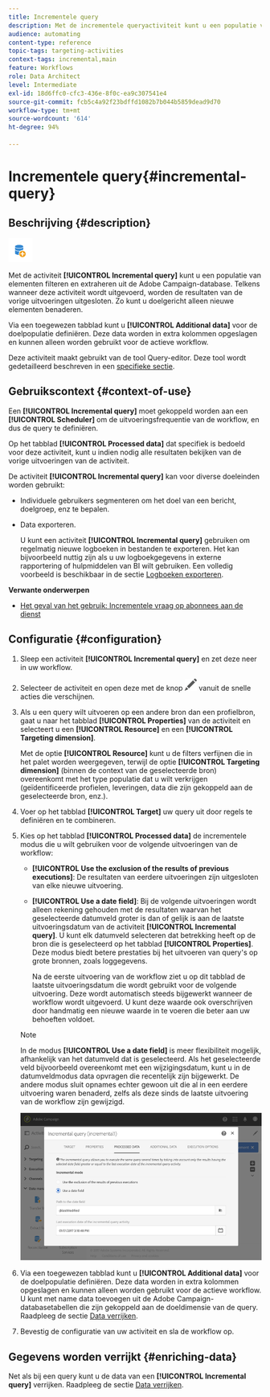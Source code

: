 ```yaml
---
title: Incrementele query
description: Met de incrementele queryactiviteit kunt u een populatie van elementen filteren en extraheren uit de Adobe Campaign-database.
audience: automating
content-type: reference
topic-tags: targeting-activities
context-tags: incremental,main
feature: Workflows
role: Data Architect
level: Intermediate
exl-id: 18d6ffc0-cfc3-436e-8f0c-ea9c307541e4
source-git-commit: fcb5c4a92f23bdffd1082b7b044b5859dead9d70
workflow-type: tm+mt
source-wordcount: '614'
ht-degree: 94%

---
```


# Incrementele query{#incremental-query}

## Beschrijving {#description}

![](assets/incremental.png)

Met de activiteit **[!UICONTROL Incremental query]** kunt u een populatie van elementen filteren en extraheren uit de Adobe Campaign-database. Telkens wanneer deze activiteit wordt uitgevoerd, worden de resultaten van de vorige uitvoeringen uitgesloten. Zo kunt u doelgericht alleen nieuwe elementen benaderen.

Via een toegewezen tabblad kunt u **[!UICONTROL Additional data]** voor de doelpopulatie definiëren. Deze data worden in extra kolommen opgeslagen en kunnen alleen worden gebruikt voor de actieve workflow.

Deze activiteit maakt gebruikt van de tool Query-editor. Deze tool wordt gedetailleerd beschreven in een [specifieke sectie](../../automating/using/editing-queries.md#about-query-editor).

## Gebruikscontext {#context-of-use}

Een **[!UICONTROL Incremental query]** moet gekoppeld worden aan een **[!UICONTROL Scheduler]** om de uitvoeringsfrequentie van de workflow, en dus de query te definiëren.

Op het tabblad **[!UICONTROL Processed data]** dat specifiek is bedoeld voor deze activiteit, kunt u indien nodig alle resultaten bekijken van de vorige uitvoeringen van de activiteit.

De activiteit **[!UICONTROL Incremental query]** kan voor diverse doeleinden worden gebruikt:

* Individuele gebruikers segmenteren om het doel van een bericht, doelgroep, enz te bepalen.

* Data exporteren.

  U kunt een activiteit **[!UICONTROL Incremental query]** gebruiken om regelmatig nieuwe logboeken in bestanden te exporteren. Het kan bijvoorbeeld nuttig zijn als u uw logboekgegevens in externe rapportering of hulpmiddelen van BI wilt gebruiken. Een volledig voorbeeld is beschikbaar in de sectie [Logboeken exporteren](../../automating/using/exporting-logs.md).

**Verwante onderwerpen**

* [Het geval van het gebruik: Incrementele vraag op abonnees aan de dienst](../../automating/using/incremental-query-on-subscribers.md)

## Configuratie {#configuration}

1. Sleep een activiteit **[!UICONTROL Incremental query]** en zet deze neer in uw workflow.
1. Selecteer de activiteit en open deze met de knop ![](assets/edit_darkgrey-24px.png) vanuit de snelle acties die verschijnen.
1. Als u een query wilt uitvoeren op een andere bron dan een profielbron, gaat u naar het tabblad **[!UICONTROL Properties]** van de activiteit en selecteert u een **[!UICONTROL Resource]** en een **[!UICONTROL Targeting dimension]**.

   Met de optie **[!UICONTROL Resource]** kunt u de filters verfijnen die in het palet worden weergegeven, terwijl de optie **[!UICONTROL Targeting dimension]** (binnen de context van de geselecteerde bron) overeenkomt met het type populatie dat u wilt verkrijgen (geïdentificeerde profielen, leveringen, data die zijn gekoppeld aan de geselecteerde bron, enz.).

1. Voer op het tabblad **[!UICONTROL Target]** uw query uit door regels te definiëren en te combineren.
1. Kies op het tabblad **[!UICONTROL Processed data]** de incrementele modus die u wilt gebruiken voor de volgende uitvoeringen van de workflow:

   * **[!UICONTROL Use the exclusion of the results of previous executions]**: De resultaten van eerdere uitvoeringen zijn uitgesloten van elke nieuwe uitvoering.
   * **[!UICONTROL Use a date field]**: Bij de volgende uitvoeringen wordt alleen rekening gehouden met de resultaten waarvan het geselecteerde datumveld groter is dan of gelijk is aan de laatste uitvoeringsdatum van de activiteit **[!UICONTROL Incremental query]**. U kunt elk datumveld selecteren dat betrekking heeft op de bron die is geselecteerd op het tabblad **[!UICONTROL Properties]**. Deze modus biedt betere prestaties bij het uitvoeren van query&#39;s op grote bronnen, zoals loggegevens.

     Na de eerste uitvoering van de workflow ziet u op dit tabblad de laatste uitvoeringsdatum die wordt gebruikt voor de volgende uitvoering. Deze wordt automatisch steeds bijgewerkt wanneer de workflow wordt uitgevoerd. U kunt deze waarde ook overschrijven door handmatig een nieuwe waarde in te voeren die beter aan uw behoeften voldoet.

   >[!NOTE]
   >
   >In de modus **[!UICONTROL Use a date field]** is meer flexibiliteit mogelijk, afhankelijk van het datumveld dat is geselecteerd. Als het geselecteerde veld bijvoorbeeld overeenkomt met een wijzigingsdatum, kunt u in de datumveldmodus data opvragen die recentelijk zijn bijgewerkt. De andere modus sluit opnames echter gewoon uit die al in een eerdere uitvoering waren benaderd, zelfs als deze sinds de laatste uitvoering van de workflow zijn gewijzigd.

   ![](assets/incremental_query_usedatefield.png)

1. Via een toegewezen tabblad kunt u **[!UICONTROL Additional data]** voor de doelpopulatie definiëren. Deze data worden in extra kolommen opgeslagen en kunnen alleen worden gebruikt voor de actieve workflow. U kunt met name data toevoegen uit de Adobe Campaign-databasetabellen die zijn gekoppeld aan de doeldimensie van de query. Raadpleeg de sectie [Data verrijken](../../automating/using/query.md#enriching-data).
1. Bevestig de configuratie van uw activiteit en sla de workflow op.

## Gegevens worden verrijkt {#enriching-data}

Net als bij een query kunt u de data van een **[!UICONTROL Incremental query]** verrijken. Raadpleeg de sectie [Data verrijken](../../automating/using/query.md#enriching-data).

